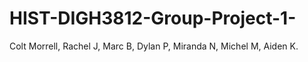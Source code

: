 # HIST-DIGH3812-Group-Project-1-
Colt Morrell, Rachel J, Marc B, Dylan P, Miranda N, Michel M, Aiden K. 
